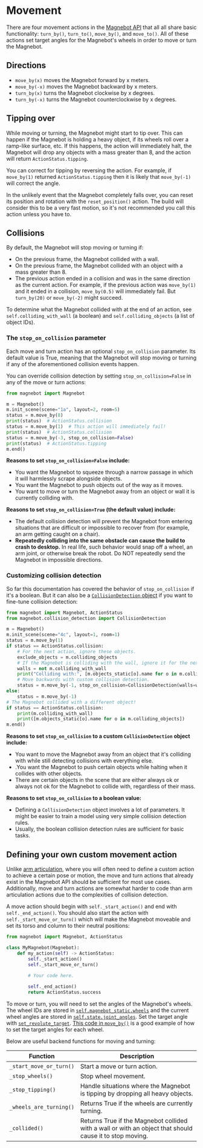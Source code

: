 # Movement

There are four movement actions in the [Magnebot API](../api/magnebot_controller,md) that all all share basic functionality: `turn_by()`, `turn_to()`, `move_by()`, and `move_to()`. All of these actions set target angles for the Magnebot's wheels in order to move or turn the Magnebot.

## Directions

- `move_by(x)` moves the Magnebot forward by x meters.
- `move_by(-x)` moves the Magnebot backward by x meters.
- `turn_by(x)` turns the Magnebot clockwise by x degrees.
- `turn_by(-x)` turns the Magnebot counterclockwise by x degrees.

## Tipping over

While moving or turning, the Magnebot might start to tip over. This can happen if the Magnebot is holding a heavy object, if its wheels roll over a ramp-like surface, etc. If this happens, the action will immediately halt, the Magnebot will drop any objects with a mass greater than 8, and the action will return `ActionStatus.tipping`. 

You can correct for tipping by reversing the action. For example, if `move_by(1)` returned `ActionStatus.tipping` then it is likely that `move_by(-1)` will correct the angle. 

In the unlikely event that the Magnebot completely falls over, you can reset its position and rotation with the `reset_position()` action. The build will consider this to be a very fast motion, so it's not recommended you call this action unless you have to.

## Collisions

By default, the Magnebot will stop moving or turning if:

- On the previous frame, the Magnebot collided with a wall.
- On the previous frame, the Magnebot collided with an object with a mass greater than 8.
- The previous action ended in a collision and was in the same direction as the current action. For example, if the previous action was `move_by(1)` and it ended in a collision, `move_by(0.5)` will immediately fail. But `turn_by(20)` or `move_by(-2)` might succeed.

To determine what the Magnebot collided with at the end of an action, see `self.colliding_with_wall` (a boolean) and `self.colliding_objects` (a list of object IDs).

### The `stop_on_collision` parameter

Each move and  turn action has an optional `stop_on_collision` parameter. Its default value is True, meaning that the Magnebot will stop moving or turning if any of the aforementioned collision events happen.

You can override collision detection by setting `stop_on_collision=False` in any of the move or turn actions:

```python
from magnebot import Magnebot

m = Magnebot()
m.init_scene(scene="1a", layout=2, room=5)
status = m.move_by(8)
print(status)  # ActionStatus.collision
status = m.move_by(1)  # This action will immediately fail!
print(status)  # ActionStatus.collision
status = m.move_by(-3, stop_on_collision=False)
print(status)  # ActionStatus.tipping
m.end()
```

**Reasons to set `stop_on_collision=False` include:**

- You want the Magnebot to squeeze through a narrow passage in which it will harmlessly scrape alongside objects.
- You want the Magnebot to push objects out of the way as it moves.
- You want to move or turn the Magnebot away from an object or wall it is currently colliding with.

**Reasons to set `stop_on_collision=True` (the default value) include:**

- The default collision detection will prevent the Magnebot from entering situations that are difficult or impossible to recover from (for example, an arm getting caught on a chair).
- **Repeatedly colliding into the same obstacle can cause the build to crash to desktop.** In real life, such behavior would snap off a wheel, an arm joint, or otherwise break the robot. Do NOT repeatedly send the Magnebot in impossible directions.

### Customizing collision detection

So far this documentation has covered the behavior of `stop_on_collision` if it's a boolean. But it can also be a [`CollisionDetection` object](../api/collision_detection.md) if you want to fine-tune collision detection:

```python
from magnebot import Magnebot, ActionStatus
from magnebot.collision_detection import CollisionDetection

m = Magnebot()
m.init_scene(scene="4c", layout=1, room=1)
status = m.move_by(1)
if status == ActionStatus.collision:
    # For the next action, ignore these objects.
    exclude_objects = m.colliding_objects
    # If the Magnebot is colliding with the wall, ignore it for the next action.
    walls = not m.colliding_with_wall
    print("Colliding with:", [m.objects_static[o].name for o in m.colliding_objects])
    # Move backwards with custom collision detection.
    status = m.move_by(-1, stop_on_collision=CollisionDetection(walls=walls, exclude_objects=exclude_objects))
else:
    status = m.move_by(-1)
# The Magnebot collided with a different object!
if status == ActionStatus.collision:
    print(m.colliding_with_wall)
    print([m.objects_static[o].name for o in m.colliding_objects])
m.end()
```

**Reasons to set `stop_on_collision` to a custom `CollisionDetection` object include:**

- You want to move the Magnebot away from an object that it's colliding with while still detecting collisions with everything else.
- .You want the Magnebot to push certain objects while halting when it collides with other objects.
- There are certain objects in the scene that are either always ok or always not ok for the Magnebot to collide with, regardless of their mass.

**Reasons to set `stop_on_collision` to a boolean value:**

- Defining a `CollisionDetection` object involves a lot of parameters.  It might be easier to train a model using very simple collision detection rules.
- Usually, the boolean collision detection rules are sufficient for basic tasks.

## Defining your own custom movement action

Unlike [arm articulation](arm_articulation.md), where you will often need to define a custom action to achieve a certain pose or motion, the move and turn actions that already exist in the Magnebot API should be sufficient for most use cases. Additionally, move and turn actions are somewhat harder to code than arm articulation actions due to the complexities of collision detection.

A move action should begin with `self._start_action()` and end with `self._end_action()`. You should also start the action with `self._start_move_or_turn()` which will make the Magnebot moveable and set its torso and column to their neutral positions:

```python
from magnebot import Magnebot, ActionStatus

class MyMagnebot(Magnebot):
    def my_action(self) -> ActionStatus:
        self._start_action()
        self._start_move_or_turn()
        
        # Your code here.

        self._end_action()
        return ActionStatus.success
```

To move or turn, you will need to set the angles of the Magnebot's wheels. The wheel IDs are stored in [`self.magnebot_static.wheels`](api/magnebot_static.md) and the current wheel angles are stored in [`self.state.joint_angles`](api/scene_state.md). Set the target angle with [`set_revolute_target`](https://github.com/threedworld-mit/tdw/blob/master/Documentation/api/command_api.md#set_revolute_target). [This code in `move_by()`](https://github.com/alters-mit/magnebot/blob/3f537fcd95685efeadf7200208a310a4c6a2f10c/magnebot/magnebot_controller.py#L699-L707) is a good example of how to set the target angles for each wheel.

Below are useful backend functions for moving and turning:

| Function                | Description                                                  |
| ----------------------- | ------------------------------------------------------------ |
| `_start_move_or_turn()` | Start a move or turn action.                                 |
| `_stop_wheels()`        | Stop wheel movement.                                         |
| `_stop_tipping()`       | Handle situations where the Magnebot is tipping by dropping all heavy objects. |
| `_wheels_are_turning()` | Returns True if the wheels are currently turning.            |
| `_collided()`           | Returns True if the Magnebot collided with a wall or with an object that should cause it to stop moving. |

